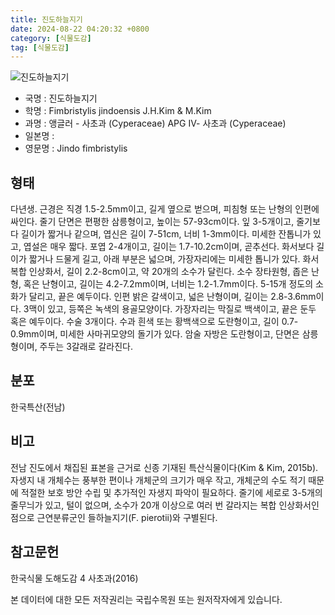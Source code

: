 ```yaml
---
title: 진도하늘지기
date: 2024-08-22 04:20:32 +0800
category: [식물도감]
tag: [식물도감]
---
```




![진도하늘지기](/fileUpload/plants/basic/illustration/9876_illustration_th2.jpg)
- 국명 : 진도하늘지기
- 학명 : Fimbristylis jindoensis J.H.Kim & M.Kim
- 과명 : 앵글러 - 사초과 (Cyperaceae) APG Ⅳ- 사초과 (Cyperaceae)
- 일본명 : 
- 영문명 : Jindo fimbristylis


## 형태
다년생. 근경은 직경 1.5-2.5mm이고, 길게 옆으로 벋으며, 피침형 또는 난형의 인편에 싸인다. 줄기 단면은 편평한 삼릉형이고, 높이는 57-93cm이다. 잎 3-5개이고, 줄기보다 길이가 짧거나 같으며, 엽신은 길이 7-51cm, 너비 1-3mm이다. 미세한 잔톱니가 있고, 엽설은 매우 짧다. 포엽 2-4개이고, 길이는 1.7-10.2cm이며, 곧추선다. 화서보다 길이가 짧거나 드물게 길고, 아래 부분은 넓으며, 가장자리에는 미세한 톱니가 있다. 화서 복합 인상화서, 길이 2.2-8cm이고, 약 20개의 소수가 달린다. 소수 장타원형, 좁은 난형, 혹은 난형이고, 길이는 4.2-7.2mm이며, 너비는 1.2-1.7mm이다. 5-15개 정도의 소화가 달리고, 끝은 예두이다. 인편 밝은 갈색이고, 넓은 난형이며, 길이는 2.8-3.6mm이다. 3맥이 있고, 등쪽은 녹색의 용골모양이다. 가장자리는 막질로 백색이고, 끝은 둔두 혹은 예두이다. 수술 3개이다. 수과 흰색 또는 황백색으로 도란형이고, 길이 0.7-0.9mm이며, 미세한 사마귀모양의 돌기가 있다. 암술 자방은 도란형이고, 단면은 삼릉형이며, 주두는 3갈래로 갈라진다.
## 분포
한국특산(전남)
## 비고
전남 진도에서 채집된 표본을 근거로 신종 기재된 특산식물이다(Kim & Kim, 2015b). 자생지 내 개체수는 풍부한 편이나 개체군의 크기가 매우 작고, 개체군의 수도 적기 때문에 적절한 보호 방안 수립 및 추가적인 자생지 파악이 필요하다. 줄기에 세로로 3-5개의 줄무늬가 있고, 털이 없으며, 소수가 20개 이상으로 여러 번 갈라지는 복합 인상화서인 점으로 근연분류군인 들하늘지기(F. pierotii)와 구별된다.
## 참고문헌
한국식물 도해도감 4 사초과(2016)






본 데이터에 대한 모든 저작권리는 국립수목원 또는 원저작자에게 있습니다.
